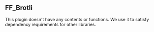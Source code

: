 ## FF_Brotli
This plugin doesn't have any contents or functions. We use it to satisfy dependency requirements for other libraries.
